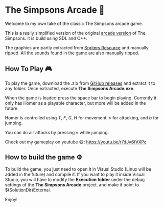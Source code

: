 # The Simpsons Arcade 👾
Welcome to my own take of the classic The Simpsons arcade game.

This is a really simplified version of the original [arcade version](https://en.wikipedia.org/wiki/The_Simpsons_(video_game)) of The Simpsons. It is build using SDL and C++.

The graphics are partly extracted from [Spriters Resource](https://www.spriters-resource.com/arcade/simpsons/) and manually ripped. All the sounds found in the game are also manually ripped.

## How To Play 🎮
To play the game, download the .zip from [GitHub releases](https://github.com/jowie94/The-Simpsons-Arcade/releases) and extract it to any folder. Once extracted, execute __The Simpsons Arcade.exe__.

When the game is loaded press the space bar to begin playing. Currently it only has Homer as a playable character, but more will be added in the future.

Homer is controlled using _T_, _F_, _G_, _H_ for movement, _v_ for attacking, and _b_ for jumping.

You can do air attacks by pressing _v_ while jumping.

Check out my gameplay on youtube 😄: https://youtu.be/r7dJv6fVXPc

## How to build the game ⚙
To build the game, you just need to open it in Visual Studio (Linux will be added in the future) and compile it. If you want to play it inside Visual Studio, you will have to modify the __Execution folder__ under the debug settings of the __The Simpsons Arcade__ project, and make it point to $(SolutionDir)External.

Enjoy!
